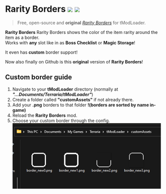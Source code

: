 # Rarity Borders ![](https://img.shields.io/badge/mod%20loader-tModLoader-1976d2?style=flat-square&labelColor=0d1117&color=brightgreen) ![](https://img.shields.io/endpoint.svg?url=https%3A%2F%2Fshieldsio-steam-workshop.jross.me%2F2884802891&style=flat-square&labelColor=0d1117&color=darkblue) 

> Free, open-source and **original** [*Rarity Borders*](https://steamcommunity.com/sharedfiles/filedetails/?id=2884802891) for tModLoader.

**Rarity Borders** Rarity Borders shows the color of the item rarity around the item as a border.  
Works with **any** slot like in as **Boss Checklist** or **Magic Storage**!  

It even has **custom** border support!

Now also finally on Github is this **original** version of **Rarity Borders**!

## Custom border guide
1. Navigate to your **tModLoader** directory (normally at ***"...Documents/Terraria/tModLoader"***)
2. Create a folder called **"customAssets"** if not already there.
3. Add your **.png** borders to that folder **!(borders are sorted by name in-game)**
4. Reload the **Rarity Borders** mod.
5. Choose your custom border through the config.
![folder structure](/guide/folderStructure.png)
